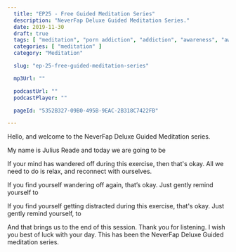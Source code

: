 ```yaml
---
  title: "EP25 - Free Guided Meditation Series"
  description: "NeverFap Deluxe Guided Meditation Series."
  date: 2019-11-30
  draft: true
  tags: [ "meditation", "porn addiction", "addiction", "awareness", "awareness exercises", "perspective", "nofap", "neverfap", "neverfap deluxe" ]
  categories: [ "meditation" ]
  category: "Meditation"

  slug: "ep-25-free-guided-meditation-series"

  mp3Url: ""

  podcastUrl: ""
  podcastPlayer: ""

  pageId: "5352B327-09B0-495B-9EAC-2B318C7422FB"

---
```


<!-- relaxed -->

Hello, and welcome to the NeverFap Deluxe Guided Meditation series.

My name is Julius Reade and today we are going to be


If your mind has wandered off during this exercise, then that's okay. All we need to do is relax, and reconnect with ourselves.


If you find yourself wandering off again, that’s okay. Just gently remind yourself to


If you find yourself getting distracted during this exercise, that's okay. Just gently remind yourself, to


And that brings us to the end of this session. Thank you for listening. I wish you best of luck with your day. This has been the NeverFap Deluxe Guided meditation series.
